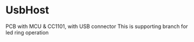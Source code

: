 # UsbHost
PCB with MCU &amp; CC1101, with USB connector
This is supporting branch for led ring operation
